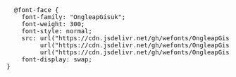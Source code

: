 <pre>
  @font-face {
    font-family: "OngleapGisuk";
    font-weight: 300;
    font-style: normal;
    src: url("https://cdn.jsdelivr.net/gh/wefonts/OngleapGisuk/OngleapGisuk.woff2") format("woff2"),
         url("https://cdn.jsdelivr.net/gh/wefonts/OngleapGisuk/OngleapGisuk.woff") format("woff"),
         url("https://cdn.jsdelivr.net/gh/wefonts/OngleapGisuk/OngleapGisuk.ttf") format("truetype");
    font-display: swap;
}

</pre>
